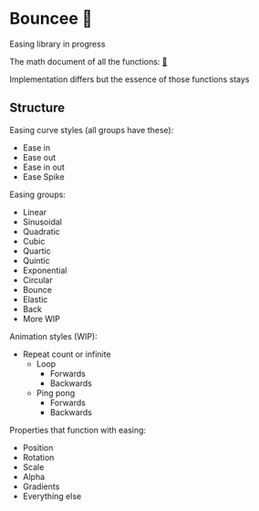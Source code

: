 # Bouncee 🦝

Easing library in progress

The math document of all the functions: [:page_facing_up:](https://github.com/DeadMadman/Bouncee/blob/eb46ddae3406cadb2a822aff772c21cc1c8c971f/BounceeMD/Bouncee.pdf
) 

Implementation differs but the essence of those functions stays


## Structure

Easing curve styles (all groups have these):
* Ease in
* Ease out
* Ease in out
* Ease Spike

Easing groups:
* Linear
* Sinusoidal
* Quadratic
* Cubic
* Quartic
* Quintic
* Exponential
* Circular
* Bounce
* Elastic
* Back
* More WIP

Animation styles (WIP):
* Repeat count or infinite
  * Loop
    * Forwards
    * Backwards
  * Ping pong 
    * Forwards
    * Backwards

Properties that function with easing: 
* Position
* Rotation
* Scale
* Alpha
* Gradients
* Everything else
